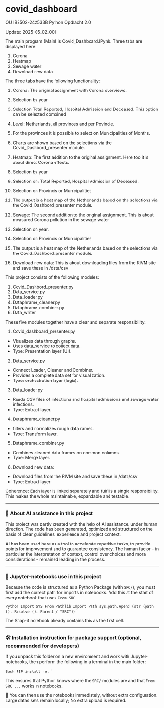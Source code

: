 # covid_dashboard

OU IB3502-242533B Python Opdracht 2.0 

Update: 2025-05_02_001

The main program (Main) is Covid_Dashboard.IPynb. Three tabs are displayed here:
 1. Corona
 2. Heatmap
 3. Sewage water
 4. Download new data

The three tabs have the following functionality:

1. Corona:
The original assignment with Corona overviews.
 1. Selection by year
 2. Selection Total Reported, Hospital Admission and Deceased. This option can be selected combined
 3. Level: Netherlands, all provinces and per Povincie.
 4. For the provinces it is possible to select on Municipalities of Months.
 5. Charts are shown based on the selections via the Covid_Dashbord_presenter module.

2. Heatmap:
The first addition to the original assignment. Here too it is about direct Corona effects.
 1. Selection by year
 2. Selection on: Total Reported, Hospital Admission of Deceased.
 3. Selection on Provincis or Municipalities
 4. The output is a heat map of the Netherlands based on the selections via the Covid_Dashbord_presenter module.


3. Sewage:
The second addition to the original assignment. This is about measured Corona pollution in the sewage water.
 1. Selection on year.
 3. Selection on Provincis or Municipalities
 4. The output is a heat map of the Netherlands based on the selections via the Covid_Dashbord_presenter module.

4. Download new data:
This is about downloading files from the RIVM site and save these in /data/csv


This project consists of the following modules:

 1. Covid_Dashbord_presenter.py
 2. Data_service.py
 3. Data_loader.py
 4. Dataphrame_cleaner.py
 5. Dataphrame_combiner.py
 6. Data_writer

These five modules together have a clear and separate responsibility.

1. Covid_dashboard_presenter.py
 - Visualizes data through graphs.
 - Uses data_service to collect data.
 - Type: Presentation layer (UI).

2. Data_service.py
 - Connect Loader, Cleaner and Combiner.
 - Provides a complete data set for visualization.
 - Type: orchestration layer (logic).

3. Data_loader.py
 - Reads CSV files of infections and hospital admissions and sewage water infections.
 - Type: Extract layer.

4. Dataphrame_cleaner.py
 - filters and normalizes rough data rames.
 - Type: Transform layer.

5. Dataphrame_combiner.py
 - Combines cleaned data frames on common columns.
 - Type: Merge layer.

6. Download new data:
 - Download files from the RIVM site and save these in /data/csv
 - Type: Extraxt layer

Coherence:
Each layer is linked separately and fulfills a single responsibility. This makes the whole maintainable, expandable and testable.


---

### 🤖 About AI assistance in this project

This project was partly created with the help of AI assistance, under human direction.
The code has been generated, optimized and structured on the basis of clear guidelines, experience and project context.

AI has been used here as a tool to accelerate repetitive tasks, to provide points for improvement and to guarantee consistency.
The human factor - in particular the interpretation of context, control over choices and moral considerations - remained leading in the process.



---

### 🧪 Jupyter-notebooks use in this project

Because the code is structured as a Python Package (with `SRC/`), you must first add the correct path for imports in notebooks.
Add this at the start of every notebook that uses `From SRC ...`

`` Python
Import SYS
From Pathlib Import Path
sys.path.Apend (str (path (). Resolve (). Parent / "SRC"))
`` `

The Snap-it notebook already contains this as the first cell.


---

### 🛠 Installation instruction for package support (optional, recommended for developers)

If you unpack this folder on a new environment and work with Jupyter-notebooks, then perform the following in a terminal in the main folder:

`` Bash
PIP install -e.
`` `

This ensures that Python knows where the `SRC/` modules are and that `From SRC ...` works in notebooks.

📁 You can then use the notebooks immediately, without extra configuration. Large datas sets remain locally; No extra upload is required.
